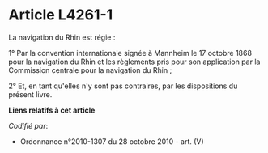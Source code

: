 # Article L4261-1

La navigation du Rhin est régie :

1° Par la convention internationale signée à Mannheim le 17 octobre 1868 pour la navigation du Rhin et les règlements pris
pour son application par la Commission centrale pour la navigation du Rhin ;

2° Et, en tant qu'elles n'y sont pas contraires, par les dispositions du présent livre.

**Liens relatifs à cet article**

_Codifié par_:

  - Ordonnance n°2010-1307 du 28 octobre 2010 - art. (V)
